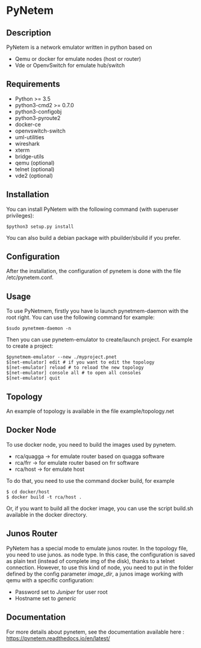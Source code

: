 PyNetem
=======

Description
-----------
PyNetem is a network emulator written in python based on
 * Qemu or docker for emulate nodes (host or router)
 * Vde or OpenvSwitch for emulate hub/switch

Requirements
------------
 * Python >= 3.5
 * python3-cmd2 >= 0.7.0
 * python3-configobj
 * python3-pyroute2
 * docker-ce
 * openvswitch-switch
 * uml-utilities
 * wireshark
 * xterm
 * bridge-utils
 * qemu (optional)
 * telnet (optional)
 * vde2 (optional)

Installation
------------
You can install PyNetem with the following command (with superuser privileges):

    $python3 setup.py install

You can also build a debian package with pbuilder/sbuild if you prefer.

Configuration
-------------

After the installation, the configuration of pynetem is done with the file
/etc/pynetem.conf.

Usage
-----
To use PyNetmem, firstly you have lo launch pynetmem-daemon with the root
right. You can use the following command for example:

    $sudo pynetmem-daemon -n

Then you can use pynetem-emulator to create/launch project. For example to create a project:

    $pynetmem-emulator --new ./myproject.pnet
    $[net-emulator] edit # if you want to edit the topology
    $[net-emulator] reload # to reload the new topology
    $[net-emulator] console all # to open all consoles
    $[net-emulator] quit

Topology
--------
An example of topology is available in the file example/topology.net

Docker Node
-----------
To use docker node, you need to build the images used by pynetem.
 * rca/quagga -> for emulate router based on quagga software
 * rca/frr -> for emulate router based on frr software
 * rca/host -> for emulate host

To do that, you need to use the command docker build, for example

    $ cd docker/host
    $ docker build -t rca/host .

Or, if you want to build all the docker image, you can use the script
build.sh available in the docker directory.

Junos Router
------------
PyNetem has a special mode to emulate junos router. In the topology file, you
need to use junos.<version> as node type. In this case, the configuration is
saved as plain text (instead of complete img of the disk), thanks to a
telnet connection.
However, to use this kind of node, you need to put in the folder defined by
the config parameter *image_dir*, a junos image working with qemu with
a specific configuration:
  * Password set to *Juniper* for user root
  * Hostname set to *generic*

Documentation
-------------
For more details about pynetem, see the documentation available here :
https://pynetem.readthedocs.io/en/latest/
